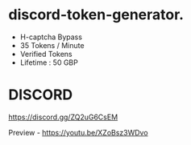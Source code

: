 # discord-token-generator.
* H-captcha Bypass
* 35 Tokens / Minute
* Verified Tokens
* Lifetime : 50 GBP


# DISCORD
https://discord.gg/ZQ2uG6CsEM

Preview -
https://youtu.be/XZoBsz3WDvo

